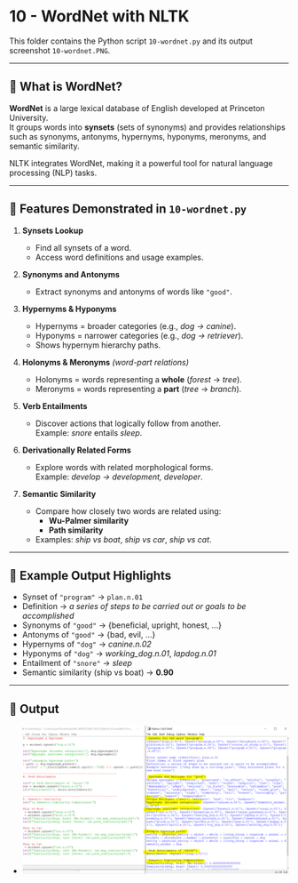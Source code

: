 # 10 - WordNet with NLTK

This folder contains the Python script `10-wordnet.py` and its output screenshot `10-wordnet.PNG`.

---

## 📘 What is WordNet?
**WordNet** is a large lexical database of English developed at Princeton University.  
It groups words into **synsets** (sets of synonyms) and provides relationships such as synonyms, antonyms, hypernyms, hyponyms, meronyms, and semantic similarity.  

NLTK integrates WordNet, making it a powerful tool for natural language processing (NLP) tasks.

---

## 🚀 Features Demonstrated in `10-wordnet.py`

1. **Synsets Lookup**  
   - Find all synsets of a word.  
   - Access word definitions and usage examples.

2. **Synonyms and Antonyms**  
   - Extract synonyms and antonyms of words like `"good"`.

3. **Hypernyms & Hyponyms**  
   - Hypernyms = broader categories (e.g., *dog → canine*).  
   - Hyponyms = narrower categories (e.g., *dog → retriever*).  
   - Shows hypernym hierarchy paths.

4. **Holonyms & Meronyms** *(word-part relations)*  
   - Holonyms = words representing a **whole** (*forest* → *tree*).  
   - Meronyms = words representing a **part** (*tree* → *branch*).

5. **Verb Entailments**  
   - Discover actions that logically follow from another.  
     Example: *snore* entails *sleep*.

6. **Derivationally Related Forms**  
   - Explore words with related morphological forms.  
     Example: *develop → development, developer*.

7. **Semantic Similarity**  
   - Compare how closely two words are related using:
     - **Wu-Palmer similarity**  
     - **Path similarity**  
   - Examples: *ship vs boat*, *ship vs car*, *ship vs cat*.

---

## 📝 Example Output Highlights

- Synset of `"program"` → `plan.n.01`  
- Definition → *a series of steps to be carried out or goals to be accomplished*  
- Synonyms of `"good"` → {beneficial, upright, honest, …}  
- Antonyms of `"good"` → {bad, evil, …}  
- Hypernyms of `"dog"` → *canine.n.02*  
- Hyponyms of `"dog"` → *working_dog.n.01*, *lapdog.n.01*  
- Entailment of `"snore"` → *sleep*  
- Semantic similarity (ship vs boat) → **0.90**

---

## 📸 Output
- ![WordNet Output](10-wordnet.PNG)
